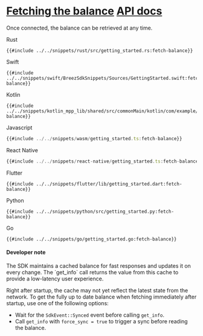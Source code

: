 <h1 id="fetching-the-balance">
    <a class="header" href="#fetching-the-balance">Fetching the balance</a>
    <a class="tag" target="_blank" href="https://breez.github.io/spark-sdk/breez_sdk_spark/struct.BreezSdk.html#method.get_info">API docs</a>
</h1>

Once connected, the balance can be retrieved at any time.

<custom-tabs category="lang">
<div slot="title">Rust</div>
<section>

```rust,ignore
{{#include ../../snippets/rust/src/getting_started.rs:fetch-balance}}
```
</section>

<div slot="title">Swift</div>
<section>

```swift,ignore
{{#include ../../snippets/swift/BreezSdkSnippets/Sources/GettingStarted.swift:fetch-balance}}
```
</section>

<div slot="title">Kotlin</div>
<section>

```kotlin,ignore
{{#include ../../snippets/kotlin_mpp_lib/shared/src/commonMain/kotlin/com/example/kotlinmpplib/GettingStarted.kt:fetch-balance}}
```
</section>

<div slot="title">Javascript</div>
<section>

```typescript
{{#include ../../snippets/wasm/getting_started.ts:fetch-balance}}
```
</section>

<div slot="title">React Native</div>
<section>

```typescript
{{#include ../../snippets/react-native/getting_started.ts:fetch-balance}}
```
</section>

<div slot="title">Flutter</div>
<section>

```dart,ignore
{{#include ../../snippets/flutter/lib/getting_started.dart:fetch-balance}}
```
</section>

<div slot="title">Python</div>
<section>

```python,ignore 
{{#include ../../snippets/python/src/getting_started.py:fetch-balance}}
```
</section>

<div slot="title">Go</div>
<section>

```go,ignore
{{#include ../../snippets/go/getting_started.go:fetch-balance}}
```
</section>
</custom-tabs>

<div class="warning">
<h4>Developer note</h4>
The SDK maintains a cached balance for fast responses and updates it on every change. The `get_info` call returns the value from this cache to provide a low-latency user experience.

Right after startup, the cache may not yet reflect the latest state from the network. To get the fully up to date balance when fetching immediately after startup, use one of the following options:

- Wait for the `SdkEvent::Synced` event before calling `get_info`.
- Call `get_info` with `force_sync = true` to trigger a sync before reading the balance.

</div>